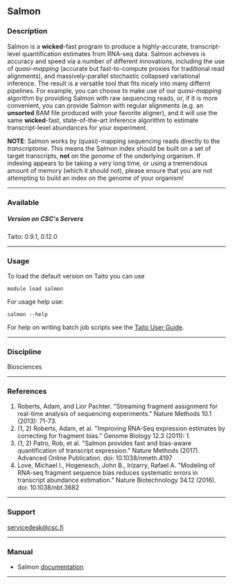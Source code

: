 ## Salmon

### Description

Salmon is a **wicked**-fast program to produce a highly-accurate,
transcript-level quantification estimates from RNA-seq data. Salmon
achieves is accuracy and speed via a number of different innovations,
including the use of *quasi-mapping* (accurate but fast-to-compute
proxies for traditional read alignments), and massively-parallel
stochastic collapsed variational inference. The result is a versatile
tool that fits nicely into many differnt pipelines. For example, you can
choose to make use of our *quasi-mapping* algorithm by providing Salmon
with raw sequencing reads, or, if it is more convenient, you can provide
Salmon with regular alignments (e.g. an **unsorted** BAM file produced
with your favorite aligner), and it will use the same **wicked**-fast,
state-of-the-art inference algorithm to estimate transcript-level
abundances for your experiment.

**NOTE**: Salmon works by (quasi)-mapping sequencing reads directly to
the *transcriptome*. This means the Salmon index should be built on a
set of target transcripts, **not** on the *genome* of the underlying
organism. If indexing appears to be taking a very long time, or using a
tremendous amount of memory (which it should not), please ensure that
you are not attempting to build an index on the genome of your organism!

------------------------------------------------------------------------

### Available

##### Version on CSC's Servers

  
Taito: 0.9.1, 0.12.0

------------------------------------------------------------------------

### Usage

To load the default version on Taito you can use

    module load salmon

For usage help use:

    salmon --help

For help on writing batch job scripts see the [Taito User Guide].

------------------------------------------------------------------------

### Discipline

Biosciences  

------------------------------------------------------------------------

### References

1.  Roberts, Adam, and Lior Pachter. "Streaming fragment assignment for
    real-time analysis of sequencing experiments." Nature Methods 10.1
    (2013): 71-73.
2.  (1, 2) Roberts, Adam, et al. "Improving RNA-Seq expression estimates
    by correcting for fragment bias." Genome Biology 12.3 (2011): 1.
3.  (1, 2) Patro, Rob, et al. "Salmon provides fast and bias-aware
    quantification of transcript expression." Nature Methods (2017).
    Advanced Online Publication. doi: 10.1038/nmeth.4197
4.  Love, Michael I., Hogenesch, John B., Irizarry, Rafael A. "Modeling
    of RNA-seq fragment sequence bias reduces systematic errors in
    transcript abundance estimation." Nature Biotechnology 34.12 (2016).
    doi: 10.1038/nbt.3682

------------------------------------------------------------------------

### Support

servicedesk@csc.fi

------------------------------------------------------------------------

### Manual

-   Salmon [documentation]

------------------------------------------------------------------------

  [Taito User Guide]: https://research.csc.fi/taito-batch-jobs
  [documentation]: http://salmon.readthedocs.io/en/latest/
